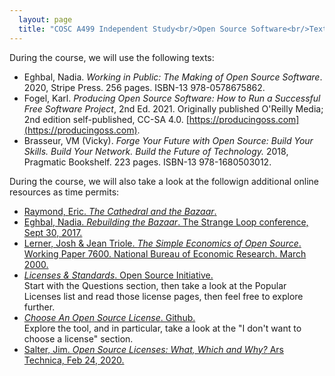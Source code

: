 ```yaml
---
  layout: page
  title: "COSC A499 Independent Study<br/>Open Source Software<br/>Textbooks & Additional Materials"
---
```

During the course, we will use the following texts:

* Eghbal, Nadia. _Working in Public: The Making of Open Source Software_. 2020, Stripe Press. 256 pages. ISBN-13 978-0578675862.
* Fogel, Karl. _Producing Open Source Software: How to Run a Successful Free Software Project_, 2nd Ed. 2021. Originally published O'Reilly Media; 2nd edition self-published, CC-SA 4.0. [https://producingoss.com](https://producingoss.com).
* Brasseur, VM (Vicky). _Forge Your Future with Open Source: Build Your Skills. Build Your Network. Build the Future of Technology._ 2018, Pragmatic Bookshelf. 223 pages. ISBN-13 978-1680503012.

During the course, we will also take a look at the followign additional online resources as time permits:

* [Raymond, Eric. _The Cathedral and the Bazaar_.](http://catb.org/~esr/writings/cathedral-bazaar/)
* [Eghbal, Nadia. _Rebuilding the Bazaar_. The Strange Loop conference, Sept 30, 2017.](https://www.youtube.com/watch?v=VS6IpvTWwkQ)
* [Lerner, Josh & Jean Triole. _The Simple Economics of Open Source_. Working Paper 7600. National Bureau of Economic Research. March 2000.](https://www.nber.org/papers/w7600)
* [_Licenses & Standards_. Open Source Initiative.](https://opensource.org/licenses)<br/>Start with the Questions section, then take a look at the Popular Licenses list and read those license pages, then feel free to explore further.
* [_Choose An Open Source License_. Github.](https://choosealicense.com/)<br/>Explore the tool, and in particular, take a look at the "I don't want to choose a license" section.
* [Salter, Jim. _Open Source Licenses: What, Which and Why?_ Ars Technica, Feb 24, 2020.](https://arstechnica.com/gadgets/2020/02/how-to-choose-an-open-source-license/)
